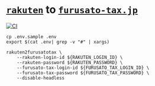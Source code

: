 # [`rakuten`](https://www.rakuten.co.jp/) to [`furusato-tax.jp`](https://www.furusato-tax.jp/)

[![CI](https://github.com/shunk031/rakuten2furusatotax/actions/workflows/ci.yaml/badge.svg)](https://github.com/shunk031/rakuten2furusatotax/actions/workflows/ci.yaml)

```shell
cp .env.sample .env
export $(cat .env| grep -v "#" | xargs)
```

```shell
rakuten2furusatotax \
    --rakuten-login-id ${RAKUTEN_LOGIN_ID} \
    --rakuten-password ${RAKUTEN_PASSWORD} \
    --furusato-tax-login-id ${FURUSATO_TAX_LOGIN_ID} \
    --furusato-tax-password ${FURUSATO_TAX_PASSWORD} \
    --disable-headless
```
